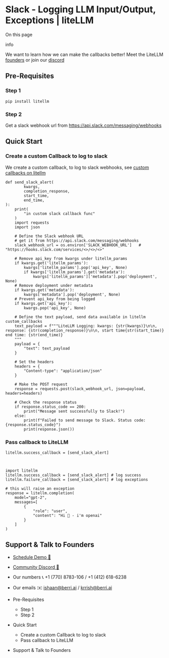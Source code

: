 # Slack - Logging LLM Input/Output, Exceptions | liteLLM

On this page

info

We want to learn how we can make the callbacks better! Meet the LiteLLM [founders](https://calendly.com/d/4mp-gd3-k5k/berriai-1-1-onboarding-litellm-hosted-version) or join our [discord](https://discord.gg/wuPM9dRgDw)

## Pre-Requisites​

### Step 1​
    
    
    pip install litellm  
    

### Step 2​

Get a slack webhook url from <https://api.slack.com/messaging/webhooks>

## Quick Start​

### Create a custom Callback to log to slack​

We create a custom callback, to log to slack webhooks, see [custom callbacks on litellm](https://docs.litellm.ai/docs/observability/custom_callback)
    
    
    def send_slack_alert(  
            kwargs,  
            completion_response,  
            start_time,  
            end_time,  
    ):  
        print(  
            "in custom slack callback func"  
        )  
        import requests  
        import json  
      
        # Define the Slack webhook URL  
        # get it from https://api.slack.com/messaging/webhooks  
        slack_webhook_url = os.environ['SLACK_WEBHOOK_URL']   # "https://hooks.slack.com/services/<>/<>/<>"  
      
        # Remove api_key from kwargs under litellm_params  
        if kwargs.get('litellm_params'):  
            kwargs['litellm_params'].pop('api_key', None)  
            if kwargs['litellm_params'].get('metadata'):  
                kwargs['litellm_params']['metadata'].pop('deployment', None)  
        # Remove deployment under metadata  
        if kwargs.get('metadata'):  
            kwargs['metadata'].pop('deployment', None)  
        # Prevent api_key from being logged  
        if kwargs.get('api_key'):  
            kwargs.pop('api_key', None)  
      
        # Define the text payload, send data available in litellm custom_callbacks  
        text_payload = f"""LiteLLM Logging: kwargs: {str(kwargs)}\n\n, response: {str(completion_response)}\n\n, start time{str(start_time)} end time: {str(end_time)}  
        """  
        payload = {  
            "text": text_payload  
        }  
      
        # Set the headers  
        headers = {  
            "Content-type": "application/json"  
        }  
      
        # Make the POST request  
        response = requests.post(slack_webhook_url, json=payload, headers=headers)  
      
        # Check the response status  
        if response.status_code == 200:  
            print("Message sent successfully to Slack!")  
        else:  
            print(f"Failed to send message to Slack. Status code: {response.status_code}")  
            print(response.json())  
    

### Pass callback to LiteLLM​
    
    
    litellm.success_callback = [send_slack_alert]  
    
    
    
    import litellm  
    litellm.success_callback = [send_slack_alert] # log success  
    litellm.failure_callback = [send_slack_alert] # log exceptions  
      
    # this will raise an exception  
    response = litellm.completion(  
        model="gpt-2",  
        messages=[  
            {  
                "role": "user",  
                "content": "Hi 👋 - i'm openai"  
            }  
        ]  
    )  
    

## Support & Talk to Founders​

  * [Schedule Demo 👋](https://calendly.com/d/4mp-gd3-k5k/berriai-1-1-onboarding-litellm-hosted-version)
  * [Community Discord 💭](https://discord.gg/wuPM9dRgDw)
  * Our numbers 📞 +1 (770) 8783-106 / ‭+1 (412) 618-6238‬
  * Our emails ✉️ [ishaan@berri.ai](mailto:ishaan@berri.ai) / [krrish@berri.ai](mailto:krrish@berri.ai)

  * Pre-Requisites
    * Step 1
    * Step 2
  * Quick Start
    * Create a custom Callback to log to slack
    * Pass callback to LiteLLM
  * Support & Talk to Founders
